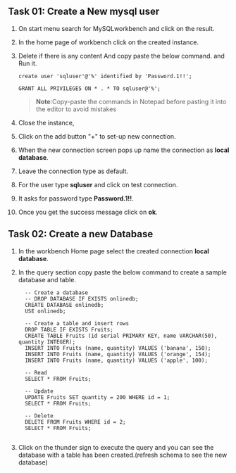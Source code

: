 ## Task 01: Create a New mysql user 

1. On start menu search for MySQLworkbench and click on the result.

1. In the home page of workbench click on the created instance.

1. Delete if there is any content And copy paste the below command. and Run it.

   ```
   create user 'sqluser'@'%' identified by 'Password.1!!';

   GRANT ALL PRIVILEGES ON * . * TO sqluser@'%';

   ```

   >**Note**:Copy-paste the commands in Notepad before pasting it into the editor to avoid mistakes

1. Close the instance,

1. Click on the add button "+" to set-up new connection.

1. When the new connection screen pops up name the connection as **local database**.

1. Leave the connection type as default.

1. For the user type **sqluser** and click on test connection.

1. It asks for password type **Password.1!!**.

1. Once you get the success message click on **ok**.

## Task 02: Create a new Database

1. In the workbench Home page select the created connection **local database**.

1. In the query section copy paste the below command to create a sample database and table.

   ```
     -- Create a database
     -- DROP DATABASE IF EXISTS onlinedb;
     CREATE DATABASE onlinedb;
     USE onlinedb;
     
     -- Create a table and insert rows
     DROP TABLE IF EXISTS Fruits;
     CREATE TABLE Fruits (id serial PRIMARY KEY, name VARCHAR(50), quantity INTEGER);
     INSERT INTO Fruits (name, quantity) VALUES ('banana', 150);
     INSERT INTO Fruits (name, quantity) VALUES ('orange', 154);
     INSERT INTO Fruits (name, quantity) VALUES ('apple', 100);
     
     -- Read
     SELECT * FROM Fruits;
     
     -- Update
     UPDATE Fruits SET quantity = 200 WHERE id = 1;
     SELECT * FROM Fruits;
     
     -- Delete
     DELETE FROM Fruits WHERE id = 2;
     SELECT * FROM Fruits;
     
     ```
    

1. Click on the thunder sign to execute the query and you can see the database with a table has been created.(refresh schema to see the new database)
